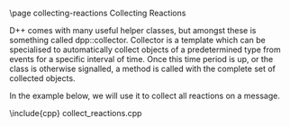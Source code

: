 \page collecting-reactions Collecting Reactions

D++ comes with many useful helper classes, but amongst these is something called dpp::collector. Collector is a template which can be specialised to automatically collect objects of a predetermined type from events for a specific interval of time. Once this time period is up, or the class is otherwise signalled, a method is called with the complete set of collected objects.

In the example below, we will use it to collect all reactions on a message.

\include{cpp} collect_reactions.cpp

